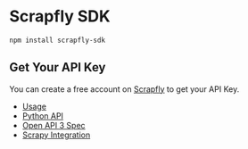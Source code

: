 # Scrapfly SDK

`npm install scrapfly-sdk`


## Get Your API Key

You can create a free account on [Scrapfly](https://scrapfly.io/register) to get your API Key.

* [Usage](https://scrapfly.io/docs/sdk/python)
* [Python API](https://scrapfly.github.io/python-scrapfly/scrapfly)
* [Open API 3 Spec](https://scrapfly.io/docs/openapi#get-/scrape) 
* [Scrapy Integration](https://scrapfly.io/docs/sdk/scrapy)